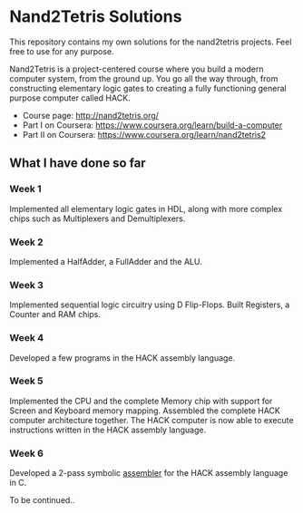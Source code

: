 # Nand2Tetris Solutions

This repository contains my own solutions for the nand2tetris projects. Feel free to use for any purpose.

Nand2Tetris is a project-centered course where you build a modern computer system, from the ground up. You go all the way through, from constructing elementary logic gates to creating a fully functioning general purpose computer called HACK.

* Course page: http://nand2tetris.org/
* Part I on Coursera: https://www.coursera.org/learn/build-a-computer
* Part II on Coursera: https://www.coursera.org/learn/nand2tetris2


## What I have done so far

### Week 1

Implemented all elementary logic gates in HDL, along with more complex chips such as Multiplexers and Demultiplexers.

### Week 2

Implemented a HalfAdder, a FullAdder and the ALU.

### Week 3

Implemented sequential logic circuitry using D Flip-Flops. Built Registers, a Counter and RAM chips.

### Week 4

Developed a few programs in the HACK assembly language.

### Week 5

Implemented the CPU and the complete Memory chip with support for Screen and Keyboard memory mapping. Assembled the complete HACK computer architecture together. The HACK computer is now able to execute instructions written in the HACK assembly language.

### Week 6

Developed a 2-pass symbolic [assembler](https://github.com/Ilias95/nand2tetris/tree/master/assembler) for the HACK assembly language in C.

To be continued..
